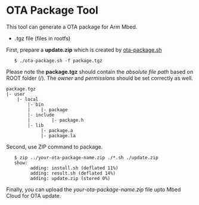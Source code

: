 # OTA Package Tool

This tool can generate a OTA package for Arm Mbed.
- .tgz file (files in rootfs)

First, prepare a **update.zip** which is created by [ota-package.sh](https://raw.githubusercontent.com/ADVANTECH-Corp/meta-advantech/krogoth/meta-WISE-PaaS/recipes-ota/ota-script/files/ota-package.sh)
```
   $ ./ota-package.sh -f package.tgz
```

Please note the **package.tgz** should contain the *absolute file path* based on ROOT folder (/).
The *owner* and *permissions* should be set correctly as well.
```
package.tgz
|- user
    |- local
        |- bin
        |    |- package
        |- include
        |        |- package.h
        |- lib
             |- package.a
             |- package.la
```

Second, use ZIP command to package.
```
   $ zip ../your-ota-package-name.zip ./*.sh ./update.zip
   show:
         adding: install.sh (deflated 11%)
         adding: result.sh (deflated 14%)
         adding: update.zip (stored 0%)
```

Finally, you can upload the *your-ota-package-name.zip* file upto Mbed Cloud for OTA update.
